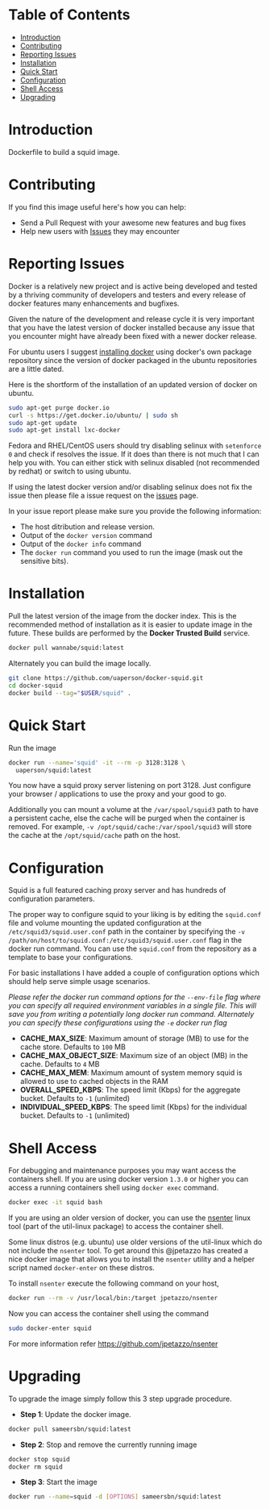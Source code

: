 # Table of Contents

- [Introduction](#introduction)
- [Contributing](#contributing)
- [Reporting Issues](#reporting-issues)
- [Installation](#installation)
- [Quick Start](#quick-start)
- [Configuration](#configuration)
- [Shell Access](#shell-access)
- [Upgrading](#upgrading)

# Introduction

Dockerfile to build a squid image.

# Contributing

If you find this image useful here's how you can help:

- Send a Pull Request with your awesome new features and bug fixes
- Help new users with [Issues](https://github.com/uaperson/docker-squid/issues) they may encounter

# Reporting Issues

Docker is a relatively new project and is active being developed and tested by a thriving community of developers and testers and every release of docker features many enhancements and bugfixes.

Given the nature of the development and release cycle it is very important that you have the latest version of docker installed because any issue that you encounter might have already been fixed with a newer docker release.

For ubuntu users I suggest [installing docker](https://docs.docker.com/installation/ubuntulinux/) using docker's own package repository since the version of docker packaged in the ubuntu repositories are a little dated.

Here is the shortform of the installation of an updated version of docker on ubuntu.

```bash
sudo apt-get purge docker.io
curl -s https://get.docker.io/ubuntu/ | sudo sh
sudo apt-get update
sudo apt-get install lxc-docker
```

Fedora and RHEL/CentOS users should try disabling selinux with `setenforce 0` and check if resolves the issue. If it does than there is not much that I can help you with. You can either stick with selinux disabled (not recommended by redhat) or switch to using ubuntu.

If using the latest docker version and/or disabling selinux does not fix the issue then please file a issue request on the [issues](https://github.com/sameersbn/docker-squid/issues) page.

In your issue report please make sure you provide the following information:

- The host ditribution and release version.
- Output of the `docker version` command
- Output of the `docker info` command
- The `docker run` command you used to run the image (mask out the sensitive bits).

# Installation

Pull the latest version of the image from the docker index. This is the recommended method of installation as it is easier to update image in the future. These builds are performed by the **Docker Trusted Build** service.

```bash
docker pull wannabe/squid:latest
```

Alternately you can build the image locally.

```bash
git clone https://github.com/uaperson/docker-squid.git
cd docker-squid
docker build --tag="$USER/squid" .
```

# Quick Start

Run the image

```bash
docker run --name='squid' -it --rm -p 3128:3128 \
  uaperson/squid:latest
```

You now have a squid proxy server listening on port 3128. Just configure your browser / applications to use the proxy and your good to go.

Additionally you can mount a volume at the `/var/spool/squid3` path to have a persistent cache, else the cache will be purged when the container is removed. For example, `-v /opt/squid/cache:/var/spool/squid3` will store the cache at the `/opt/squid/cache` path on the host.

# Configuration

Squid is a full featured caching proxy server and has hundreds of configuration parameters.

The proper way to configure squid to your liking is by editing the `squid.conf` file and volume mounting the updated configuration at the `/etc/squid3/squid.user.conf` path in the container by specifying the `-v /path/on/host/to/squid.conf:/etc/squid3/squid.user.conf` flag in the docker run command. You can use the `squid.conf` from the repository as a template to base your configurations.

For basic installations I have added a couple of configuration options which should help serve simple usage scenarios.

*Please refer the docker run command options for the `--env-file` flag where you can specify all required environment variables in a single file. This will save you from writing a potentially long docker run command. Alternately you can specify these configurations using the `-e` docker run flag*

- **CACHE_MAX_SIZE**: Maximum amount of storage (MB) to use for the cache store. Defaults to `100` MB
- **CACHE_MAX_OBJECT_SIZE**: Maximum size of an object (MB) in the cache. Defaults to `4` MB
- **CACHE_MAX_MEM**: Maximum amount of system memory squid is allowed to use to cached objects in the RAM
- **OVERALL_SPEED_KBPS**: The speed limit (Kbps) for the aggregate bucket. Defaults to `-1` (unlimited)
- **INDIVIDUAL_SPEED_KBPS**: The speed limit (Kbps) for the individual bucket. Defaults to `-1` (unlimited)

# Shell Access

For debugging and maintenance purposes you may want access the containers shell. If you are using docker version `1.3.0` or higher you can access a running containers shell using `docker exec` command.

```bash
docker exec -it squid bash
```

If you are using an older version of docker, you can use the [nsenter](http://man7.org/linux/man-pages/man1/nsenter.1.html) linux tool (part of the util-linux package) to access the container shell.

Some linux distros (e.g. ubuntu) use older versions of the util-linux which do not include the `nsenter` tool. To get around this @jpetazzo has created a nice docker image that allows you to install the `nsenter` utility and a helper script named `docker-enter` on these distros.

To install `nsenter` execute the following command on your host,

```bash
docker run --rm -v /usr/local/bin:/target jpetazzo/nsenter
```

Now you can access the container shell using the command

```bash
sudo docker-enter squid
```

For more information refer https://github.com/jpetazzo/nsenter

# Upgrading

To upgrade the image simply follow this 3 step upgrade procedure.

- **Step 1**: Update the docker image.

```bash
docker pull sameersbn/squid:latest
```

- **Step 2**: Stop and remove the currently running image

```bash
docker stop squid
docker rm squid
```

- **Step 3**: Start the image

```bash
docker run --name=squid -d [OPTIONS] sameersbn/squid:latest
```

